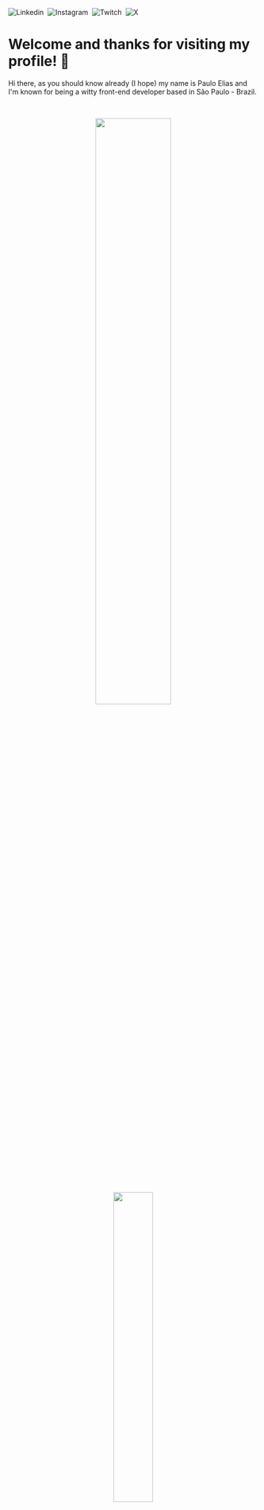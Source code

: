 ![Linkedin](https://img.shields.io/badge/LinkedIn-0077B5?style=for-the-badge&logo=linkedin&logoColor=white)&nbsp;
![Instagram](https://img.shields.io/badge/Instagram-E4405F?style=for-the-badge&logo=instagram&logoColor=white)&nbsp;
![Twitch](https://img.shields.io/badge/Twitch-9146FF?style=for-the-badge&logo=twitch&logoColor=white)&nbsp;
![X](https://img.shields.io/badge/X-000000?style=for-the-badge&logo=x&logoColor=white)&nbsp;

# Welcome and thanks for visiting my profile! 🖤

Hi there, as you should know already (I hope) my name is Paulo Elias and I'm known for being a witty front-end developer based in São Paulo - Brazil.

&nbsp;

<div  align="center" style="margin-bottom:100px">
<img width=55% align="center"  src="https://github-readme-streak-stats.herokuapp.com?user=pauloeliass&theme=radical&mode=weekly" /><br><br>
<img width=40% align="center" src="https://github-readme-stats-git-main-rafaelalexandrino.vercel.app/api/top-langs/?username=pauloeliass&show_icons=true&theme=radical&layout=compact" />
</div>
 
 &nbsp;
 &nbsp;

## My main skills:
![HTML](https://img.shields.io/badge/HTML5-E34F26?style=for-the-badge&logo=html5&logoColor=white)&nbsp;
![CSS](https://img.shields.io/badge/CSS3-1572B6?style=for-the-badge&logo=css3&logoColor=white)&nbsp;
![JavaScript](https://img.shields.io/badge/JavaScript-F7DF1E?style=for-the-badge&logo=javascript&logoColor=black)&nbsp;
![Wordpress](https://img.shields.io/badge/Wordpress-21759B?style=for-the-badge&logo=wordpress&logoColor=white)&nbsp;
![Git](https://img.shields.io/badge/GIT-E44C30?style=for-the-badge&logo=git&logoColor=white)&nbsp;

## Study roadmap:
![Typescript](https://img.shields.io/badge/TypeScript-007ACC?style=for-the-badge&logo=typescript&logoColor=white)&nbsp;
![React.js](https://img.shields.io/badge/React-20232A?style=for-the-badge&logo=react&logoColor=61DAFB)&nbsp;
![MySQL](https://img.shields.io/badge/MySQL-005C84?style=for-the-badge&logo=mysql&logoColor=white)&nbsp;
![Electron](https://img.shields.io/badge/Electron-2B2E3A?style=for-the-badge&logo=electron&logoColor=9FEAF9)&nbsp;

## A little more about me 👾:

- Audiovisual Producer 🎬
- Photographer 📸
- Gamer 🎮
- Twitch Streamer Afilliate 🔴
- Huge Pokémon Fan 
